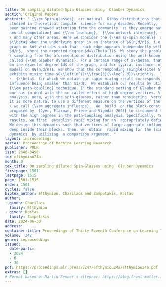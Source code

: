 ```yaml
---
title: On sampling diluted Spin-Glasses using  Glauber Dynamics
section: Original Papers
abstract: " {\\em Spin-glasses}  are natural  Gibbs distributions that have  been
  studied in theoretical computer science for many decades. Recently,   they have
  been gaining renewed attention from the community  as they emerge naturally in {\\em
  neural computation} and {\\em learning},  {\\em network inference}, {\\em optimisation}
  \ and many other areas. Here we consider the {\\em {2-spin model}}  at inverse temperature
  $\\beta$ when the underlying graph is an instance of $G(n,d/n)$, i.e., the random
  graph on $n$ vertices such that  each edge appears independently with probability
  $d/n$,  where the expected degree $d=\\Theta(1)$. We study the problem of efficiently
  \ sampling from the aforementioned distribution using the well-known Markov chain
  called {\\em Glauber dynamics}. For a certain range of $\\beta$, that depends only
  on the expected degree $d$ of the graph, and for typical instances of the {2-spin
  model} on $G(n,d/n)$, we show that the corresponding (single-site) Glauber dynamics
  exhibits mixing time $O\\left(n^{2+\\frac{3}{\\log^2 d}}\\right)$.  The range of
  \  $\\beta$  for which we obtain our rapid mixing result corresponds to the expected
  influence being smaller than $1/d$.  We establish our results by utilising the well-known
  {\\em path-coupling} technique. In the standard setting of Glauber dynamics on $G(n,d/n)$
  one has to deal with the so-called effect of high degree vertices. % in the path-coupling
  analysis. Here, with the spin-glasses, rather than considering  vertex-degrees,
  it is more natural to use a different measure on the vertices of the graph, that
  \ we call {\\em aggregate influence}.  We  build  on the block-construction approach
  proposed by  [Dyer, Flaxman, Frieze and Vigoda: 2006] to circumvent the problem
  with the high degrees in the path-coupling analysis. Specifically, to obtain our
  results, we first  establish rapid mixing for an  appropriately defined block-dynamics.
  We design this dynamics such that vertices of large aggregate influence are placed
  deep inside their blocks. Then, we  obtain  rapid mixing for the (single-site) Glauber
  dynamics  by utilising  a comparison argument. "
layout: inproceedings
series: Proceedings of Machine Learning Research
publisher: PMLR
issn: 2640-3498
id: efthymiou24a
month: 0
tex_title: On sampling diluted Spin-Glasses using  Glauber Dynamics
firstpage: 1501
lastpage: 1515
page: 1501-1515
order: 1501
cycles: false
bibtex_author: Efthymiou, Charilaos and Zampetakis, Kostas
author:
- given: Charilaos
  family: Efthymiou
- given: Kostas
  family: Zampetakis
date: 2024-06-30
address:
container-title: Proceedings of Thirty Seventh Conference on Learning Theory
volume: '247'
genre: inproceedings
issued:
  date-parts:
  - 2024
  - 6
  - 30
pdf: https://proceedings.mlr.press/v247/efthymiou24a/efthymiou24a.pdf
extras: []
# Format based on Martin Fenner's citeproc: https://blog.front-matter.io/posts/citeproc-yaml-for-bibliographies/
---
```

